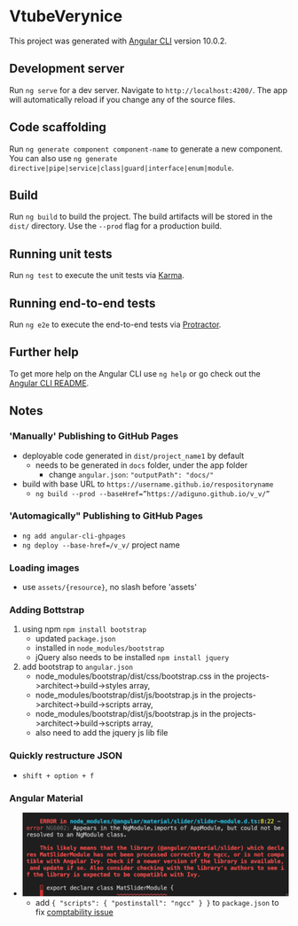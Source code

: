 # VtubeVerynice

This project was generated with [Angular CLI](https://github.com/angular/angular-cli) version 10.0.2.

## Development server

Run `ng serve` for a dev server. Navigate to `http://localhost:4200/`. The app will automatically reload if you change any of the source files.

## Code scaffolding

Run `ng generate component component-name` to generate a new component. You can also use `ng generate directive|pipe|service|class|guard|interface|enum|module`.

## Build

Run `ng build` to build the project. The build artifacts will be stored in the `dist/` directory. Use the `--prod` flag for a production build.

## Running unit tests

Run `ng test` to execute the unit tests via [Karma](https://karma-runner.github.io).

## Running end-to-end tests

Run `ng e2e` to execute the end-to-end tests via [Protractor](http://www.protractortest.org/).

## Further help

To get more help on the Angular CLI use `ng help` or go check out the [Angular CLI README](https://github.com/angular/angular-cli/blob/master/README.md).

## Notes

### 'Manually' Publishing to GitHub Pages
- deployable code generated in `dist/project_name1` by default
  - needs to be generated in `docs` folder, under the app folder
    - change `angular.json`: `"outputPath": "docs/"`
- build with base URL to `https://username.github.io/respositoryname`   
  - `ng build --prod --baseHref=”https://adiguno.github.io/v_v/”`

### 'Automagically" Publishing to GitHub Pages
- `ng add angular-cli-ghpages`
- `ng deploy --base-href=/v_v/` project name

### Loading images
- use `assets/{resource}`, no slash before 'assets'

### Adding Bottstrap
  1. using npm `npm install bootstrap`
     - updated `package.json`
     - installed in `node_modules/bootstrap`
     - jQuery also needs to be installed `npm install jquery`
  2. add bootstrap to `angular.json`
     - node_modules/bootstrap/dist/css/bootstrap.css in the projects->architect->build->styles array,  
     - node_modules/bootstrap/dist/js/bootstrap.js in the projects->architect->build->scripts array,  
     - node_modules/bootstrap/dist/js/bootstrap.js in the projects->architect->build->scripts array,
     - also need to add the jquery js lib file

### Quickly restructure JSON
 - `shift + option + f`

 ### Angular Material
- ![error](angular-material-error.png)
  - add 
    `{
      "scripts": {
        "postinstall": "ngcc"
      }
    }`
    to `package.json` to fix [comptability issue](https://stackoverflow.com/questions/61079125/mattoolbar-throws-error-when-using-it-with-angular-9)
